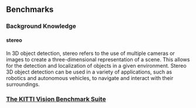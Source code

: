 ## Benchmarks

### Background Knowledge

#### stereo
In 3D object detection, stereo refers to the use of multiple cameras or images to create a three-dimensional representation of a scene. This allows for the detection and localization of objects in a given environment. Stereo 3D object detection can be used in a variety of applications, such as robotics and autonomous vehicles, to navigate and interact with their surroundings.



### [The KITTI Vision Benchmark Suite](https://www.cvlibs.net/datasets/kitti)

